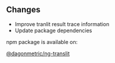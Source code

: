## Changes

* Improve tranlit result trace information
* Update package dependencies

npm package is available on:

[@dagonmetric/ng-translit](https://www.npmjs.com/package/@dagonmetric/ng-translit)
